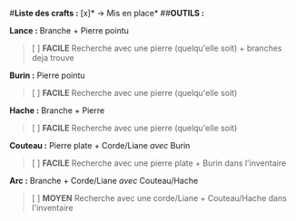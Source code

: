 #**Liste des crafts :**
[x]* -> Mis en place*
##**OUTILS :**

**Lance :** Branche + Pierre pointu
  > [ ] **FACILE** Recherche avec une pierre (quelqu'elle soit) + branches deja trouve

**Burin :** Pierre pointu
  > [ ] **FACILE** Recherche avec une pierre (quelqu'elle soit)

**Hache :** Branche + Pierre
  > [ ] **FACILE** Recherche avec une pierre (quelqu'elle soit)

**Couteau :** Pierre plate + Corde/Liane *avec* Burin
  > [ ] **FACILE** Recherche avec une pierre plate + Burin dans l'inventaire

**Arc :** Branche + Corde/Liane *avec* Couteau/Hache
  > [ ] **MOYEN** Recherche avec une corde/Liane + Couteau/Hache dans l'inventaire
